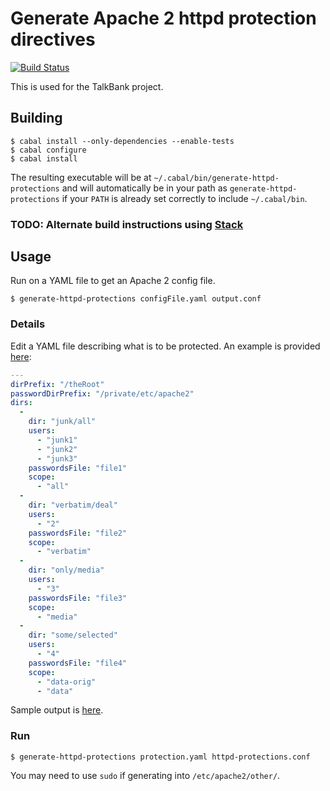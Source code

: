 # Generate Apache 2 httpd protection directives

[![Build Status](https://travis-ci.org/TalkBank/httpd-protection-generator.png)](https://travis-ci.org/TalkBank/httpd-protection-generator)

This is used for the TalkBank project.

## Building

```console
$ cabal install --only-dependencies --enable-tests
$ cabal configure
$ cabal install
```

The resulting executable will be at
`~/.cabal/bin/generate-httpd-protections` and will automatically be in
your path as `generate-httpd-protections` if your `PATH` is already set
correctly to include `~/.cabal/bin`.

### TODO: Alternate build instructions using [Stack](http://hackage.haskell.org/package/stack)

## Usage

Run on a YAML file to get an Apache 2 config file.

```console
$ generate-httpd-protections configFile.yaml output.conf
```

### Details

Edit a YAML file describing what is to be protected. An example is
provided
[here](https://github.com/TalkBank/httpd-protection-generator/blob/master/sample-users.yaml):

```yaml
---
dirPrefix: "/theRoot"
passwordDirPrefix: "/private/etc/apache2"
dirs:
  -
    dir: "junk/all"
    users:
      - "junk1"
      - "junk2"
      - "junk3"
    passwordsFile: "file1"
    scope:
      - "all"
  -
    dir: "verbatim/deal"
    users:
      - "2"
    passwordsFile: "file2"
    scope:
      - "verbatim"
  -
    dir: "only/media"
    users:
      - "3"
    passwordsFile: "file3"
    scope:
      - "media"
  -
    dir: "some/selected"
    users:
      - "4"
    passwordsFile: "file4"
    scope:
      - "data-orig"
      - "data"
```

Sample output is [here](https://github.com/TalkBank/httpd-protection-generator/blob/master/sample-users.yaml).

### Run

```console
$ generate-httpd-protections protection.yaml httpd-protections.conf
```

You may need to use `sudo` if generating into `/etc/apache2/other/`.
